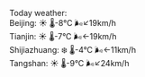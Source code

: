Today weather:  
Beijing: ☀️ 🌡️-8°C 🌬️↙19km/h  
Tianjin: ☀️ 🌡️-7°C 🌬️←19km/h  
Shijiazhuang: ❄️ 🌡️-4°C 🌬️←11km/h  
Tangshan: ☀️ 🌡️-9°C 🌬️↙24km/h  
